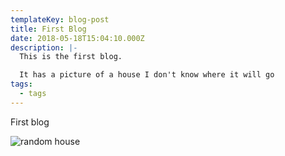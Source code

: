 ```yaml
---
templateKey: blog-post
title: First Blog
date: 2018-05-18T15:04:10.000Z
description: |-
  This is the first blog.

  It has a picture of a house I don't know where it will go
tags:
  - tags
---
```

First blog

![random house](/img/house1.jpg)
